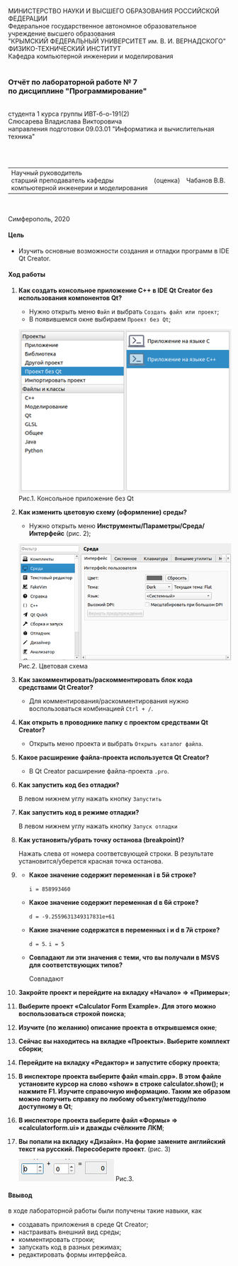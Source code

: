 МИНИСТЕРСТВО НАУКИ  И ВЫСШЕГО ОБРАЗОВАНИЯ РОССИЙСКОЙ ФЕДЕРАЦИИ  
Федеральное государственное автономное образовательное учреждение высшего образования  
"КРЫМСКИЙ ФЕДЕРАЛЬНЫЙ УНИВЕРСИТЕТ им. В. И. ВЕРНАДСКОГО"  
ФИЗИКО-ТЕХНИЧЕСКИЙ ИНСТИТУТ  
Кафедра компьютерной инженерии и моделирования
<br/><br/>
### Отчёт по лабораторной работе № 7<br/> по дисциплине "Программирование"
<br/>
​
студента 1 курса группы ИВТ-б-о-191(2)  
<br/>Слюсарева Владислава Викторовича  
<br/>направления подготовки 09.03.01 "Информатика и вычислительная техника" 

<br/><br/>
<table>
<tr><td>Научный руководитель<br/> старший преподаватель кафедры<br/> компьютерной инженерии и моделирования</td>
<td>(оценка)</td>
<td>Чабанов В.В.</td>
</tr>
</table>
<br/><br/>
​
Симферополь, 2020

#### Цель

* Изучить основные возможности создания и отладки программ в IDE Qt Creator.

#### Ход работы

1. **Как создать консольное приложение С++ в IDE Qt Creator без использования компонентов Qt?**

    * Нужно открыть меню `Файл` и выбрать `Создать файл или проект`;
    * В появившемся окне выбираем `Проект без Qt`; 
    
    ![](Scrins/1.PNG)   
    Рис.1. Консольное приложение без Qt

2. **Как изменить цветовую схему (оформление) среды?**

    * Нужно открыть меню **Инструменты/Параметры/Среда/Интерфейс** (рис. 2);
        
    ![](Scrins/2.PNG)   
    Рис.2. Цветовая схема
    
3. **Как закомментировать/раскомментировать блок кода средствами Qt Creator?**
    
    * Для комментирования/раскомментирования нужно воспользоваться комбинацией `Ctrl + /`.

4. **Как открыть в проводнике папку с проектом средствами Qt Creator?**
    
    * Открыть меню проекта и выбрать `Открыть каталог файла`.
   
5. **Какое расширение файла-проекта используется Qt Creator?**
    
    * В Qt Creator расширение файла-проекта `.pro`.
    
6. **Как запустить код без отладки?**

    В левом нижнем углу нажать кнопку `Запустить`
    
7. **Как запустить код в режиме отладки?**

    В левом нижнем углу нажать кнопку `Запуск отладки`
    
8. **Как установить/убрать точку останова (breakpoint)?**

    Нажать слева от номера соответсвующей строки. В результате установится/уберется красная точка останова.

9. * **Какое значение содержит переменная i в 5й строке?**
    
      `i = 858993460`
        
   * **Какое значение содержит переменная d в 6й строке?**
    
      `d = -9.2559631349317831e+61`
        
   * **Какие значение содержатся в переменных i и  d в 7й строке?**
    
      `d = 5`. `i = 5`
        
   * **Совпадают ли эти значения с теми, что вы получали в MSVS для соответствующих типов?**
    
      Совпадают

10. **Закройте проект и перейдите на вкладку «Начало» => «Примеры»**;
11. **Выберите проект «Calculator Form Example». Для этого можно воспользоваться строкой поиска**;
12. **Изучите (по желанию) описание проекта в открывшемся окне**;
13. **Сейчас вы находитесь на вкладке «Проекты». Выберите комплект сборки**;
14. **Перейдите на вкладку «Редактор» и запустите сборку проекта**;
15. **В инспекторе проекта выберите файл «main.cpp». В этом файле установите курсор на слово «show» в строке calculator.show(); и нажмите F1. Изучите справочную информацию. Таким же образом можно получить справку по любому объекту/методу/полю доступному в Qt**;
16. **В инспекторе проекта выберите файл «Формы» => «calculatorform.ui» и дважды счёлкните ЛКМ**;
17. **Вы попали на вкладку «Дизайн». На форме замените английский текст на русский. Пересоберите проект**. (рис. 3)
    
    ![](Scrins/3.PNG) 
    Рис.3.

#### Ввывод

в ходе лабораторной работы были получены такие навыки, как
* создавать приложения в среде Qt Creator;
* настраивать внешний вид среды;
* комментировать строки;
* запускать код в разных режимах;
* редактировать формы интерфейса.

